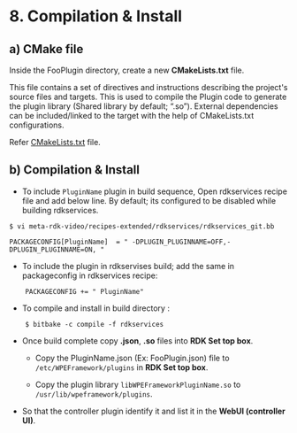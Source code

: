 # 8. Compilation & Install

## a) CMake file
Inside the FooPlugin directory, create a new **CMakeLists.txt** file.

This file contains a set of directives and instructions describing the project's source files and targets. This is used to compile the Plugin code to generate the plugin library (Shared library by default; “.so”). External dependencies can be included/linked to the target with the help of CMakeLists.txt configurations.

Refer [CMakeLists.txt](./FooPlugin/CMakeLists.txt) file.

## b) Compilation & Install

- To include `PluginName` plugin in build sequence, Open rdkservices recipe file and add below line. By default; its configured to be disabled while building rdkservices.

```git command
$ vi meta-rdk-video/recipes-extended/rdkservices/rdkservices_git.bb
```
    PACKAGECONFIG[PluginName]  = " -DPLUGIN_PLUGINNAME=OFF,-DPLUGIN_PLUGINNAME=ON, "

- To include the plugin in rdkservises build; add the same in packageconfig in rdkservices recipe:
```git
    PACKAGECONFIG += " PluginName"
```
- To compile and install in build directory :
```git
    $ bitbake -c compile -f rdkservices
```
- Once build complete copy **.json**, **.so** files into **RDK Set top box**.

    - Copy the PluginName.json (Ex: FooPlugin.json) file to `/etc/WPEFramework/plugins` in **RDK Set top box**.

    - Copy the plugin library `libWPEFrameworkPluginName.so` to `/usr/lib/wpeframework/plugins`.

- So that the controller plugin identify it and list it in the **WebUI (controller UI)**.

